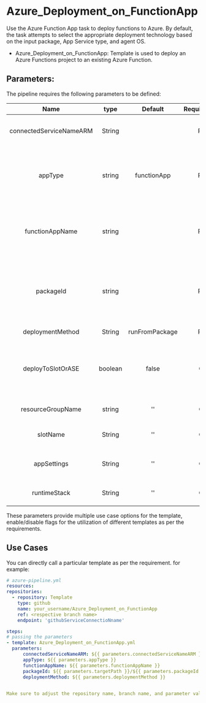 # Azure_Deployment_on_FunctionApp
Use the Azure Function App task to deploy functions to Azure. By default, the task attempts to select the appropriate deployment technology based on the input package, App Service type, and agent OS.

* Azure_Deployment_on_FunctionApp: Template is used to deploy an Azure Functions project to an existing Azure Function.

## Parameters:

The pipeline requires the following parameters to be defined:


| Name | type | Default | Required/Optional | Comments |
| :-------------: | :-------------: | :-------------: | :-------------: | :------------- |
| connectedServiceNameARM | String |   | Required | Select the Azure Resource Manager subscription for the deployment |
| appType | string | functionApp  | Required | Allowed values: functionApp (Function App on Windows), functionAppLinux (Function App on Linux) |
| functionAppName | string |  | Required | Specify the name of an existing Azure Functions App. The Function Apps listed will be based on the selected app type |
| packageId | string |  | Required |The file path to the package or folder that contains App Service content generated by MSBuild or a compressed zip file |
| deploymentMethod | String | runFromPackage  | Required | Zip Deploy with Run From Package |
| deployToSlotOrASE | boolean | false  | Optional | Deploy to Slot or App Service Environment, Optional. Use when appType != "". Default value: false |
| resourceGroupName | string | ''  | Optional | Required when deployToSlotOrASE = true |
| slotName | String | ''  | Optional | Required when deployToSlotOrASE = true |
| appSettings | String | ''  | Optional | Enter the application settings using the syntax -key value |
| runtimeStack | String | ''  | Optional | Use when appType = functionAppLinux | 

These parameters provide multiple use case options for the template, enable/disable flags for the utilization of different templates as per the requirements.


## Use Cases

You can directly call a particular template as per the requirement. for example: 

  ```yaml
  # azure-pipeline.yml
  resources:
  repositories:
    - repository: Template
      type: github
      name: your_username/Azure_Deployment_on_FunctionApp
      ref: <respective branch name>
      endpoint: 'githubServiceConnectioNname'

  steps:
  # passing the parameters
  - template: Azure_Deployment_on_FunctionApp.yml
    parameters:
        connectedServiceNameARM: ${{ parameters.connectedServiceNameARM }}
        appType: ${{ parameters.appType }}
        functionAppName: ${{ parameters.functionAppName }}
        packageId: ${{ parameters.targetPath }}/${{ parameters.packageId }}
        deploymentMethod: ${{ parameters.deploymentMethod }}
        
  
Make sure to adjust the repository name, branch name, and parameter values according to your project's requirements.

  ```
